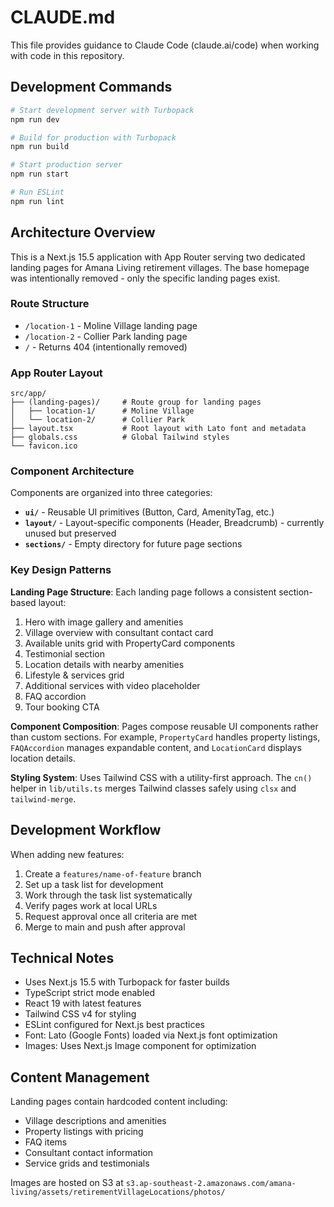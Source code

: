 # CLAUDE.md

This file provides guidance to Claude Code (claude.ai/code) when working with code in this repository.

## Development Commands

```bash
# Start development server with Turbopack
npm run dev

# Build for production with Turbopack  
npm run build

# Start production server
npm run start

# Run ESLint
npm run lint
```

## Architecture Overview

This is a Next.js 15.5 application with App Router serving two dedicated landing pages for Amana Living retirement villages. The base homepage was intentionally removed - only the specific landing pages exist.

### Route Structure
- `/location-1` - Moline Village landing page
- `/location-2` - Collier Park landing page  
- `/` - Returns 404 (intentionally removed)

### App Router Layout
```
src/app/
├── (landing-pages)/     # Route group for landing pages
│   ├── location-1/      # Moline Village  
│   └── location-2/      # Collier Park
├── layout.tsx           # Root layout with Lato font and metadata
├── globals.css          # Global Tailwind styles
└── favicon.ico
```

### Component Architecture
Components are organized into three categories:

- **`ui/`** - Reusable UI primitives (Button, Card, AmenityTag, etc.)
- **`layout/`** - Layout-specific components (Header, Breadcrumb) - currently unused but preserved
- **`sections/`** - Empty directory for future page sections

### Key Design Patterns

**Landing Page Structure**: Each landing page follows a consistent section-based layout:
1. Hero with image gallery and amenities
2. Village overview with consultant contact card
3. Available units grid with PropertyCard components
4. Testimonial section  
5. Location details with nearby amenities
6. Lifestyle & services grid
7. Additional services with video placeholder
8. FAQ accordion
9. Tour booking CTA

**Component Composition**: Pages compose reusable UI components rather than custom sections. For example, `PropertyCard` handles property listings, `FAQAccordion` manages expandable content, and `LocationCard` displays location details.

**Styling System**: Uses Tailwind CSS with a utility-first approach. The `cn()` helper in `lib/utils.ts` merges Tailwind classes safely using `clsx` and `tailwind-merge`.

## Development Workflow

When adding new features:
1. Create a `features/name-of-feature` branch
2. Set up a task list for development  
3. Work through the task list systematically
4. Verify pages work at local URLs
5. Request approval once all criteria are met
6. Merge to main and push after approval

## Technical Notes

- Uses Next.js 15.5 with Turbopack for faster builds
- TypeScript strict mode enabled
- React 19 with latest features
- Tailwind CSS v4 for styling
- ESLint configured for Next.js best practices
- Font: Lato (Google Fonts) loaded via Next.js font optimization
- Images: Uses Next.js Image component for optimization

## Content Management

Landing pages contain hardcoded content including:
- Village descriptions and amenities
- Property listings with pricing
- FAQ items
- Consultant contact information
- Service grids and testimonials

Images are hosted on S3 at `s3.ap-southeast-2.amazonaws.com/amana-living/assets/retirementVillageLocations/photos/`